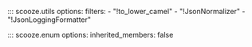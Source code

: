 ::: scooze.utils
    options:
        filters:
            - "!to_lower_camel"
            - "!JsonNormalizer"
            - "!JsonLoggingFormatter"

::: scooze.enum
    options:
        inherited_members: false
